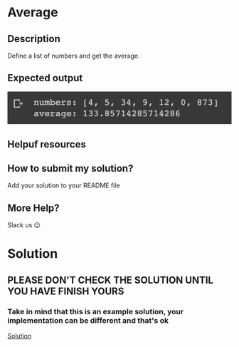 # Average

## Description

Define a list of numbers and get the average.

## Expected output

![expcted output](../../../assets/ch_e11_expected.png)

## Helpuf resources

## How to submit my solution?

Add your solution to your README file

## More Help?

Slack us 😉

# Solution

## PLEASE DON'T CHECK THE SOLUTION UNTIL YOU HAVE FINISH YOURS

### Take in mind that this is an example solution, your implementation can be different and that's ok

[Solution](../sol)
